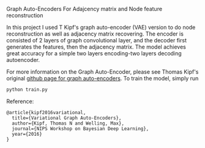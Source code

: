 Graph Auto-Encoders For Adajcency matrix and Node feature reconstruction

In this project I used T Kipf's graph auto-encoder (VAE) version to do node reconstruction as well as adjacency matrix recovering. The encoder is consisted of 2 layers of graph convolutional layer, and the decoder first generates the features, then the adjacency matrix. The model achieves great accuracy for a simple two layers encoding-two layers decoding autoencoder. 

For more information on the Graph Auto-Encoder, please see Thomas Kipf's original [github page for graph auto-encoders](https://github.com/tkipf/gae). To train the model, simply run 

```bash
python train.py
```



Reference:

```
@article{kipf2016variational,
  title={Variational Graph Auto-Encoders},
  author={Kipf, Thomas N and Welling, Max},
  journal={NIPS Workshop on Bayesian Deep Learning},
  year={2016}
}
```
